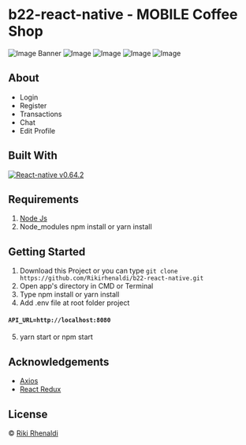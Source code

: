 # b22-react-native -  MOBILE Coffee Shop
![Image Banner](src/assets/img/app1.png)
![Image](src/assets/img/app2.png)
![Image](src/assets/img/app3.png)
![Image](src/assets/img/app4.png)
![Image](src/assets/img/app5.png)
  


## About
- Login
- Register
- Transactions
- Chat
- Edit Profile


## Built With

[![React-native v0.64.2](https://img.shields.io/badge/React%20Native%20-v0.64.2-blue.svg?style=flat)](https://github.com/facebook/react-native)



## Requirements
1. [Node Js](https://nodejs.org/en/)
2. Node_modules npm install or yarn install


## Getting Started
1. Download this Project or you can type `git clone https://github.com/Rikirhenaldi/b22-react-native.git`
2. Open app's directory in CMD or Terminal
3. Type npm install or yarn install
4. Add .env file at root folder project

#### `API_URL=http://localhost:8080`
5. yarn start or npm start

## Acknowledgements
* [Axios](https://axios-http.com/docs/api_intro)
* [React Redux](https://react-redux.js.org/)

## License
© [Riki Rhenaldi](https://github.com/Rikirhenaldi)
